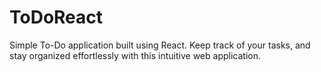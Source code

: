 # ToDoReact
Simple To-Do application built using React. Keep track of your tasks, and stay organized effortlessly with this intuitive web application.
